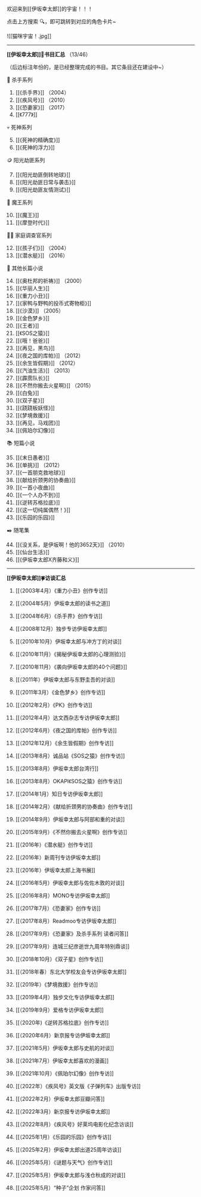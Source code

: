 
欢迎来到[[伊坂幸太郎]]的宇宙！！！
 
点击上方搜索 🔍，即可跳转到对应的角色卡片~

![[猫咪宇宙！.jpg]]

---


**[[伊坂幸太郎]]🌳书目汇总** （13/46）

（后边标注年份的，是已经整理完成的书目。其它条目还在建设中~）

🔪 杀手系列

1. [[《杀手界》]] （2004）
2. [[《疾风号》]] （2010）
3. [[《恐妻家》]] （2017）
4. [[《777》]] 

💀 死神系列

5. [[《死神的精确度》]] 
6. [[《死神的浮力》]] 

🪙 阳光劫匪系列

7. [[《阳光劫匪倒转地球》]] 
8. [[《阳光劫匪日常与袭击》]] 
9. [[《阳光劫匪友情测试》]] 

🐎 魔王系列

10. [[《魔王》]] 
11. [[《摩登时代》]] 

🐕‍🦺 家庭调查官系列

12. [[《孩子们》]] （2004）
13. [[《潜水艇》]] （2016）

📙 其他长篇小说

14. [[《奥杜邦的祈祷》]] （2000）
15. [[《华丽人生》]] 
16. [[《重力小丑》]]
17. [[《家鸭与野鸭的投币式寄物柜》]]
18. [[《沙漠》]] （2005）
19. [[《金色梦乡》]]
20. [[《王者》]]
21. [[《SOS之猿》]]
22. [[《哦！爸爸》]]
23. [[《再见，黑鸟》]]
24. [[《夜之国的库帕》]] （2012）
25. [[《余生皆假期》]] （2012）
26. [[《汽油生活》]] （2013）
27. [[《霹雳队长》]]
28. [[《不然你搬去火星啊》]] （2015）
29. [[《白兔》]]
30. [[《双子星》]]
31. [[《跷跷板妖怪》]]
32. [[《梦境救援》]]
33. [[《再见，马戏团》]]
34. [[《佩珀尔幻像》]]

📚 短篇小说

35. [[《末日愚者》]] 
36. [[《单挑》]] （2012）
37. [[《一首朋克救地球》]] 
38. [[《献给折颈男的协奏曲》]] 
39. [[《一首小夜曲》]] 
40. [[《一个人办不到》]] 
41. [[《逆转苏格拉底》]] 
42. [[《这一切纯属偶然！》]] 
43. [[《乐园的乐园》]] 

✒️ 随笔集

44. [[《没关系，是伊坂啊！他的3652天》]] （2010）
45. [[《仙台生活》]] 
46. [[《伊坂幸太郎X齐藤和义》]] 

---

**[[伊坂幸太郎]]🍀访谈汇总** 

1. [[（2003年4月）《重力小丑》创作专访]]

2. [[（2004年5月）伊坂幸太郎的读书之道]]

3. [[（2004年6月）《杀手界》创作专访]]

4. [[（2008年12月）独步专访伊坂幸太郎]]

5. [[（2010年10月）伊坂幸太郎与冲方丁的对谈]]

6. [[（2010年11月）《揭秘伊坂幸太郎的心理测验》]]

7. [[（2010年11月）《袭向伊坂幸太郎的40个问题》]]

8. [[（2011年）伊坂幸太郎与东野圭吾的对谈]]

9. [[（2011年3月）《金色梦乡》创作专访]]

10. [[（2012年2月）《PK》创作专访]]

11. [[（2012年4月）达文西杂志专访伊坂幸太郎]]

12. [[（2012年6月）《夜之国的库帕》创作专访]]

13. [[（2012年12月）《余生皆假期》创作专访]]

14. [[（2013年8月）诚品站《SOS之猿》创作专访]]

15. [[（2013年8月）伊坂幸太郎台湾行]]

16. [[（2013年8月）OKAPI《SOS之猿》创作专访]]

17. [[（2014年1月）知日专访伊坂幸太郎]]

18. [[（2014年2月）《献给折颈男的协奏曲》创作专访]]

19. [[（2014年9月）伊坂幸太郎与阿部和重的对谈]]

20. [[（2015年9月）《不然你搬去火星啊》创作专访]]

21. [[（2016年）《潜水艇》创作专访]]

22. [[（2016年）新周刊专访伊坂幸太郎]]

23. [[（2016年）伊坂幸太郎上海书展]]

24. [[（2016年5月）伊坂幸太郎与佐佐木敦的对谈]]

25. [[（2016年8月）MONO专访伊坂幸太郎]]

26. [[（2017年7月）《恐妻家》创作专访]]

27. [[（2017年8月）Readmoo专访伊坂幸太郎]]

28. [[（2017年9月）《恐妻家》及杀手系列 读者问答]]

29. [[（2017年9月）连城三纪彦逝世九周年特别鼎谈]] 

30. [[（2018年10月）《双子星》创作专访]]

31. [[（2018年春）东北大学校友会专访伊坂幸太郎]]

32. [[（2019年）《梦境救援》创作专访]]

33. [[（2019年4月）独步文化专访伊坂幸太郎]]

34. [[（2019年9月）爱格专访伊坂幸太郎]]

35. [[（2020年)《逆转苏格拉底》创作专访]]

36. [[（2020年6月）新京报专访伊坂幸太郎]]

37. [[（2021年5月）伊坂幸太郎与史航的对谈]]

38. [[（2021年7月）伊坂幸太郎喜欢的漫画]]

39. [[（2021年10月）《佩珀尔幻像》创作专访]]

40. [[（2022年）《疾风号》英文版《子弹列车》出版专访]]

41. [[（2022年2月）伊坂幸太郎豆瓣问答]]

42. [[（2022年3月）新京报专访伊坂幸太郎]] 

43. [[（2022年8月）《疾风号》好莱坞电影化纪念访谈]]

44. [[（2025年1月）《乐园的乐园》创作专访]]

45. [[（2025年2月）伊坂幸太郎出道25周年访谈]]

46. [[（2025年5月）《谜题与天气》创作专访]] 

47. [[（2025年5月）伊坂幸太郎与浅仓秋成的对谈]] 

48. [[（2025年5月）“种子”企划 作家问答]]